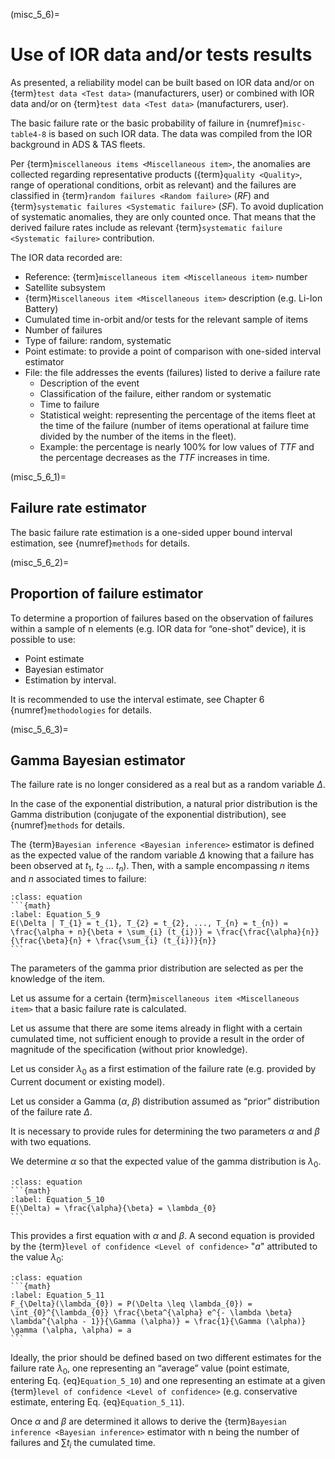 <!--- Copyright (C) Matrisk GmbH 2022 -->

(misc_5_6)=
# Use of IOR data and/or tests results
As presented, a reliability model can be built based on IOR data and/or on {term}`test data <Test data>` (manufacturers, user) or combined with IOR data and/or on {term}`test data <Test data>` (manufacturers, user).

The basic failure rate or the basic probability of failure in {numref}`misc-table4-8` is based on such IOR data. The data was compiled from the IOR background in ADS & TAS fleets.

Per {term}`miscellaneous items <Miscellaneous item>`, the anomalies are collected regarding representative products ({term}`quality <Quality>`, range of operational conditions, orbit as relevant) and the failures are classified in {term}`random failures <Random failure>` ($RF$) and {term}`systematic failures <Systematic failure>` ($SF$). To avoid duplication of systematic anomalies, they are only counted once. That means that the derived failure rates include as relevant {term}`systematic failure <Systematic failure>` contribution.

The IOR data recorded are:

* Reference: {term}`miscellaneous item <Miscellaneous item>` number
* Satellite subsystem
* {term}`Miscellaneous item <Miscellaneous item>` description (e.g. Li-Ion Battery)
* Cumulated time in-orbit and/or tests for the relevant sample of items
* Number of failures
* Type of failure: random, systematic
* Point estimate: to provide a point of comparison with one-sided interval estimator
* File: the file addresses the events (failures) listed to derive a failure rate
  * Description of the event
  * Classification of the failure, either random or systematic
  * Time to failure
  * Statistical weight: representing the percentage of the items fleet at the time of the failure (number of items operational at failure time divided by the number of the items in the fleet).
  * Example: the percentage is nearly 100% for low values of $TTF$ and the percentage decreases as the $TTF$ increases in time. 


(misc_5_6_1)=
## Failure rate estimator

The basic failure rate estimation is a one-sided upper bound interval estimation, see {numref}`methods` for details.


(misc_5_6_2)=
## Proportion of failure estimator

To determine a proportion of failures based on the observation of failures within a sample of n elements (e.g. IOR data for “one-shot” device), it is possible to use:

* Point estimate
* Bayesian estimator
* Estimation by interval. 

It is recommended to use the interval estimate, see Chapter 6 {numref}`methodologies` for details.


(misc_5_6_3)=
## Gamma Bayesian estimator

The failure rate is no longer considered as a real but as a random variable $\Delta$.

In the case of the exponential distribution, a natural prior distribution is the Gamma distribution (conjugate of the exponential distribution), see {numref}`methods` for details.

The {term}`Bayesian inference <Bayesian inference>` estimator is defined as the expected value of the random variable $\Delta$ knowing that a failure has been observed at $t_{1}$, $t_{2}$ … $t_{n}$). Then, with a sample encompassing $n$ items and $n$ associated times to failure:

````{admonition} Equation
:class: equation
```{math}
:label: Equation_5_9
E(\Delta | T_{1} = t_{1}, T_{2} = t_{2}, ..., T_{n} = t_{n}) = \frac{\alpha + n}{\beta + \sum_{i} (t_{i})} = \frac{\frac{\alpha}{n}}{\frac{\beta}{n} + \frac{\sum_{i} (t_{i})}{n}}
```
````


The parameters of the gamma prior distribution are selected as per the knowledge of the item.

Let us assume for a certain {term}`miscellaneous item <Miscellaneous item>` that a basic failure rate is calculated.

Let us assume that there are some items already in flight with a certain cumulated time, not sufficient enough to provide a result in the order of magnitude of the specification (without prior knowledge).

Let us consider $\lambda_{0}$ as a first estimation of the failure rate (e.g. provided by Current document or existing model).

Let us consider a Gamma ($\alpha$, $\beta$) distribution assumed as “prior” distribution of the failure rate $\Delta$.

It is necessary to provide rules for determining the two parameters $\alpha$ and $\beta$ with two equations.

We determine $\alpha$ so that the expected value of the gamma distribution is $\lambda_{0}$.

````{admonition} Equation
:class: equation
```{math}
:label: Equation_5_10
E(\Delta) = \frac{\alpha}{\beta} = \lambda_{0}
```
````

This provides a first equation with $\alpha$ and $\beta$.
A second equation is provided by the {term}`level of confidence <Level of confidence>` "$a$" attributed to the value $\lambda_{0}$:

````{admonition} Equation
:class: equation
```{math}
:label: Equation_5_11
F_{\Delta}(\lambda_{0}) = P(\Delta \leq \lambda_{0}) = \int_{0}^{\lambda_{0}} \frac{\beta^{\alpha} e^{- \lambda \beta} \lambda^{\alpha - 1}}{\Gamma (\alpha)} = \frac{1}{\Gamma (\alpha)} \gamma (\alpha, \alpha) = a
```
````


Ideally, the prior should be defined based on two different estimates for the failure rate $\lambda_{0}$, one representing an “average” value (point estimate, entering Eq. {eq}`Equation_5_10`) and one representing an estimate at a given {term}`level of confidence <Level of confidence>` (e.g. conservative estimate, entering Eq. {eq}`Equation_5_11`).

Once $\alpha$ and $\beta$ are determined it allows to derive the {term}`Bayesian inference <Bayesian inference>` estimator with n being the number of failures and $\sum t_{i}$ the cumulated time.
